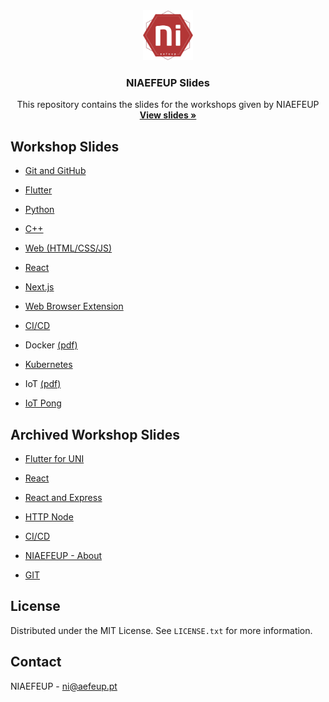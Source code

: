 <div align="center">
  <a href="https://github.com/niaefeup">
    <img src="logo.png" alt="Logo" width="80" height="80">
  </a>

  <h3 align="center">NIAEFEUP Slides</h3>

  <p align="center">
    This repository contains the slides for the workshops given by NIAEFEUP
    <br />
    <a href="https://niaefeup.github.io/slides"><strong>View slides »</strong></a>
    <br />
  </p>
</div>

## Workshop Slides

- [Git and GitHub](https://niaefeup.github.io/slides/git-workshop)

- [Flutter](https://niaefeup.github.io/slides/flutter-workshop)

- [Python](https://niaefeup.github.io/slides/python-workshop)

- [C++](https://niaefeup.github.io/slides/cpp-workshop)

- [Web (HTML/CSS/JS)](https://niaefeup.github.io/slides/web-workshop)

- [React](https://niaefeup.github.io/slides/react-workshop)

- [Next.js](https://niaefeup.github.io/slides/nextjs-workshop)

- [Web Browser Extension](https://niaefeup.github.io/slides/web-extension)

- [CI/CD](https://niaefeup.github.io/slides/gh-actions-workshop)

- Docker [(pdf)](https://niaefeup.github.io/slides/docker-workshop/Docker%20workshop_juliane_marubayashi.pdf)

- [Kubernetes](https://niaefeup.github.io/slides/kubernetes-workshop)

- IoT [(pdf)](https://niaefeup.github.io/slides/iot-workshop/Workshop%20IoT.pdf)

- [IoT Pong](https://niaefeup.github.io/slides/iot-pong)

## Archived Workshop Slides

- [Flutter for UNI](https://niaefeup.github.io/slides/Archived/uni-flutter-internal-workshop)

- [React](https://niaefeup.github.io/slides/Archived/react-workshop)

- [React and Express](https://niaefeup.github.io/slides/Archived/react-express-workshop)

- [HTTP Node](https://niaefeup.github.io/slides/http-node-workshop)

- [CI/CD](https://niaefeup.github.io/slides/Archived/gh-actions-workshop)

- [NIAEFEUP - About](https://niaefeup.github.io/slides/Archived/NIAEFEUP)

- [GIT](https://niaefeup.github.io/slides/Archived/git-workshop)

## License

Distributed under the MIT License. See `LICENSE.txt` for more information.

## Contact

NIAEFEUP - ni@aefeup.pt

